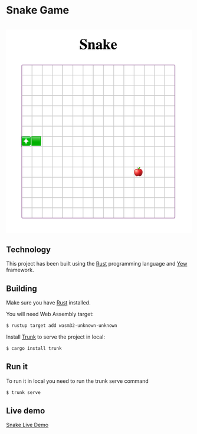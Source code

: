 # Snake Game

 ![snake](./assets/snake.png)

## Technology

This project has been built using the [Rust](https://www.rust-lang.org) programming language and [Yew](https://yew.rs/) framework.

## Building

Make sure you have [Rust](https://www.rust-lang.org) installed.

You will need Web Assembly target:

```bash
$ rustup target add wasm32-unknown-unknown
```

Install [Trunk](https://github.com/thedodd/trunk) to serve the project in local:

```bash
$ cargo install trunk
```

## Run it

To run it in local you need to run the trunk serve command

```bash
$ trunk serve
```

## Live demo

[Snake Live Demo](https://aesthetic-froyo-c78a5b.netlify.app/)